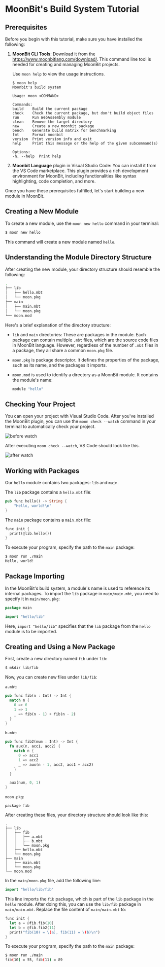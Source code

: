 # MoonBit's Build System Tutorial

## Prerequisites

Before you begin with this tutorial, make sure you have installed the following:

1. **MoonBit CLI Tools**: Download it from the <https://www.moonbitlang.com/download/>. This command line tool is needed for creating and managing MoonBit projects.

    Use `moon help` to view the usage instructions.

    ```
    $ moon help
    Moonbit's build system

    Usage: moon <COMMAND>

    Commands:
    build    Build the current package
    check    Check the current package, but don't build object files
    run      Run WebAssembly module
    clean    Remove the target directory
    new      Create a new moonbit package
    bench    Generate build matrix for benchmarking
    fmt      Format moonbit
    version  Print version info and exit
    help     Print this message or the help of the given subcommand(s)

    Options:
    -h, --help  Print help
    ```

2. **Moonbit Language** plugin in Visual Studio Code: You can install it from the VS Code marketplace. This plugin provides a rich development environment for MoonBit, including functionalities like syntax highlighting, code completion, and more.

Once you have these prerequisites fulfilled, let's start building a new module in MoonBit.

## Creating a New Module

To create a new module, use the `moon new hello` command in your terminal:

```bash
$ moon new hello
```

This command will create a new module named `hello`.

## Understanding the Module Directory Structure

After creating the new module, your directory structure should resemble the following:

```bash
.
├── lib
│   ├── hello.mbt
│   └── moon.pkg
├── main
│   ├── main.mbt
│   └── moon.pkg
└── moon.mod
```

Here's a brief explanation of the directory structure:

- `lib` and `main` directories: These are packages in the module. Each package can contain multiple `.mbt` files, which are the source code files in MoonBit language. However, regardless of the number of `.mbt` files in a package, they all share a common `moon.pkg` file.

- `moon.pkg` is package descriptor. It defines the properties of the package, such as its name, and the packages it imports.

- `moon.mod` is used to identify a directory as a MoonBit module. It contains the module's name:

  ```go
  module "hello"
  ```

## Checking Your Project

You can open your project with Visual Studio Code. After you've installed the MoonBit plugin, you can use the `moon check --watch` command in your terminal to automatically check your project.

![before watch](./imgs/before_watch.png)

After executing `moon check --watch`, VS Code should look like this.

![after watch](./imgs/after_watch.png)

## Working with Packages

Our `hello` module contains two packages: `lib` and `main`.

The `lib` package contains a `hello.mbt` file:

```rust
pub func hello() -> String {
    "Hello, world!\n"
}
```

The `main` package contains a `main.mbt` file:

```rust
func init {
  print(@lib.hello())
}
```

To execute your program, specify the path to the `main` package:

```bash
$ moon run ./main
Hello, world!
```

## Package Importing

In the MoonBit's build system, a module's name is used to reference its internal packages.
To import the `lib` package in `main/main.mbt`, you need to specify it in `main/moon.pkg`:

```go
package main

import "hello/lib"
```

Here, `import "hello/lib"` specifies that the `lib` package from the `hello` module is to be imported.

## Creating and Using a New Package

First, create a new directory named `fib` under `lib`:

```bash
$ mkdir lib/fib
```

Now, you can create new files under `lib/fib`:

`a.mbt`:

```rust
pub func fib(n : Int) -> Int {
  match n {
    0 => 0
    1 => 1
    _ => fib(n - 1) + fib(n - 2)
  }
}
```

`b.mbt`:

```rust
pub func fib2(num : Int) -> Int {
  fn aux(n, acc1, acc2) {
    match n {
      0 => acc1
      1 => acc2
      _ => aux(n - 1, acc2, acc1 + acc2)
    }
  }

  aux(num, 0, 1)
}
```

`moon.pkg`:

```
package fib
```

After creating these files, your directory structure should look like this:

```
.
├── lib
│   ├── fib
│   │   ├── a.mbt
│   │   ├── b.mbt
│   │   └── moon.pkg
│   ├── hello.mbt
│   └── moon.pkg
├── main
│   ├── main.mbt
│   └── moon.pkg
└── moon.mod
```

In the `main/moon.pkg` file, add the following line:

```go
import "hello/lib/fib"
```

This line imports the `fib` package, which is part of the `lib` package in the `hello` module. After doing this, you can use the `lib/fib` package in `main/main.mbt`. Replace the file content of `main/main.mbt` to:

```rust
func init {
  let a = @fib.fib(10)
  let b = @fib.fib2(11)
  print("fib(10) = \(a), fib(11) = \(b)\n")
}
```

To execute your program, specify the path to the `main` package:

```bash
$ moon run ./main
fib(10) = 55, fib(11) = 89
```
